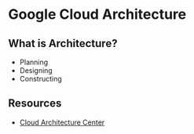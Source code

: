 # Google Cloud Architecture

## What is Architecture?

- Planning
- Designing
- Constructing

## Resources

- [Cloud Architecture Center](https://cloud.google.com/architecture)
